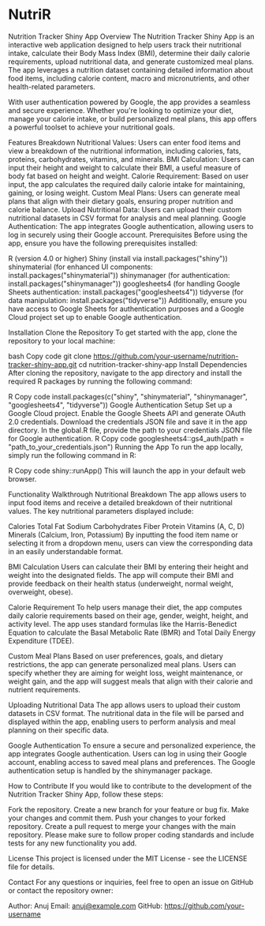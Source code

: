 # NutriR

Nutrition Tracker Shiny App
Overview
The Nutrition Tracker Shiny App is an interactive web application designed to help users track their nutritional intake, calculate their Body Mass Index (BMI), determine their daily calorie requirements, upload nutritional data, and generate customized meal plans. The app leverages a nutrition dataset containing detailed information about food items, including calorie content, macro and micronutrients, and other health-related parameters.

With user authentication powered by Google, the app provides a seamless and secure experience. Whether you're looking to optimize your diet, manage your calorie intake, or build personalized meal plans, this app offers a powerful toolset to achieve your nutritional goals.

Features
Breakdown Nutritional Values: Users can enter food items and view a breakdown of the nutritional information, including calories, fats, proteins, carbohydrates, vitamins, and minerals.
BMI Calculation: Users can input their height and weight to calculate their BMI, a useful measure of body fat based on height and weight.
Calorie Requirement: Based on user input, the app calculates the required daily calorie intake for maintaining, gaining, or losing weight.
Custom Meal Plans: Users can generate meal plans that align with their dietary goals, ensuring proper nutrition and calorie balance.
Upload Nutritional Data: Users can upload their custom nutritional datasets in CSV format for analysis and meal planning.
Google Authentication: The app integrates Google authentication, allowing users to log in securely using their Google account.
Prerequisites
Before using the app, ensure you have the following prerequisites installed:

R (version 4.0 or higher)
Shiny (install via install.packages("shiny"))
shinymaterial (for enhanced UI components: install.packages("shinymaterial"))
shinymanager (for authentication: install.packages("shinymanager"))
googlesheets4 (for handling Google Sheets authentication: install.packages("googlesheets4"))
tidyverse (for data manipulation: install.packages("tidyverse"))
Additionally, ensure you have access to Google Sheets for authentication purposes and a Google Cloud project set up to enable Google authentication.

Installation
Clone the Repository
To get started with the app, clone the repository to your local machine:

bash
Copy code
git clone https://github.com/your-username/nutrition-tracker-shiny-app.git
cd nutrition-tracker-shiny-app
Install Dependencies
After cloning the repository, navigate to the app directory and install the required R packages by running the following command:

R
Copy code
install.packages(c("shiny", "shinymaterial", "shinymanager", "googlesheets4", "tidyverse"))
Google Authentication Setup
Set up a Google Cloud project.
Enable the Google Sheets API and generate OAuth 2.0 credentials.
Download the credentials JSON file and save it in the app directory.
In the global.R file, provide the path to your credentials JSON file for Google authentication.
R
Copy code
googlesheets4::gs4_auth(path = "path_to_your_credentials.json")
Running the App
To run the app locally, simply run the following command in R:

R
Copy code
shiny::runApp()
This will launch the app in your default web browser.

Functionality Walkthrough
Nutritional Breakdown
The app allows users to input food items and receive a detailed breakdown of their nutritional values. The key nutritional parameters displayed include:

Calories
Total Fat
Sodium
Carbohydrates
Fiber
Protein
Vitamins (A, C, D)
Minerals (Calcium, Iron, Potassium)
By inputting the food item name or selecting it from a dropdown menu, users can view the corresponding data in an easily understandable format.

BMI Calculation
Users can calculate their BMI by entering their height and weight into the designated fields. The app will compute their BMI and provide feedback on their health status (underweight, normal weight, overweight, obese).

Calorie Requirement
To help users manage their diet, the app computes daily calorie requirements based on their age, gender, weight, height, and activity level. The app uses standard formulas like the Harris-Benedict Equation to calculate the Basal Metabolic Rate (BMR) and Total Daily Energy Expenditure (TDEE).

Custom Meal Plans
Based on user preferences, goals, and dietary restrictions, the app can generate personalized meal plans. Users can specify whether they are aiming for weight loss, weight maintenance, or weight gain, and the app will suggest meals that align with their calorie and nutrient requirements.

Uploading Nutritional Data
The app allows users to upload their custom datasets in CSV format. The nutritional data in the file will be parsed and displayed within the app, enabling users to perform analysis and meal planning on their specific data.

Google Authentication
To ensure a secure and personalized experience, the app integrates Google authentication. Users can log in using their Google account, enabling access to saved meal plans and preferences. The Google authentication setup is handled by the shinymanager package.

How to Contribute
If you would like to contribute to the development of the Nutrition Tracker Shiny App, follow these steps:

Fork the repository.
Create a new branch for your feature or bug fix.
Make your changes and commit them.
Push your changes to your forked repository.
Create a pull request to merge your changes with the main repository.
Please make sure to follow proper coding standards and include tests for any new functionality you add.

License
This project is licensed under the MIT License - see the LICENSE file for details.

Contact
For any questions or inquiries, feel free to open an issue on GitHub or contact the repository owner:

Author: Anuj
Email: anuj@example.com
GitHub: https://github.com/your-username
